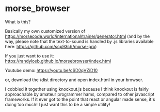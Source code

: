 # morse_browser

What is this?

Basically my own customized version of https://morsecode.world/international/trainer/generator.html (and by the way, 
please note that the text-to-sound is handled by .js libraries available here: https://github.com/scp93ch/morse-pro)

If you just want to use it: https://randyloeb.github.io/morsebrowser/index.html

Youtube demo: https://youtu.be/cSD0qVZiD10

or, download the /dist directory and open index.html in your browser.

I cobbled it together using knockout.js because I think knockout is fairly approachable by amateur programmer hams,
compared to other javascript frameworks. If it ever got to the point that react or angular made sense, it's doing too much!
I just want this to be a simple utility!
